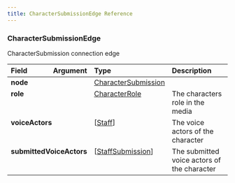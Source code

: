 ```yaml
---
title: CharacterSubmissionEdge Reference
---
```


### CharacterSubmissionEdge
CharacterSubmission connection edge
<table>
<thead>
<tr>
<th align="left">Field</th>
<th align="right">Argument</th>
<th align="left">Type</th>
<th align="left">Description</th>
</tr>
</thead>
<tbody>
<tr>
<td colspan="2" valign="top"><strong>node</strong></td>
<td valign="top"><a href="/reference/object/charactersubmission">CharacterSubmission</a></td>
<td></td>
</tr>
<tr>
<td colspan="2" valign="top"><strong>role</strong></td>
<td valign="top"><a href="/reference/enum/characterrole">CharacterRole</a></td>
<td>
The characters role in the media
</td>
</tr>
<tr>
<td colspan="2" valign="top"><strong>voiceActors</strong></td>
<td valign="top">[<a href="/reference/object/staff">Staff</a>]</td>
<td>
The voice actors of the character
</td>
</tr>
<tr>
<td colspan="2" valign="top"><strong>submittedVoiceActors</strong></td>
<td valign="top">[<a href="/reference/object/staffsubmission">StaffSubmission</a>]</td>
<td>
The submitted voice actors of the character
</td>
</tr>
</tbody>
</table>